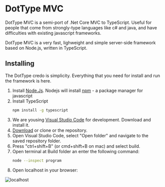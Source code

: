 # DotType MVC

DotType MVC is a semi-port of .Net Core MVC to TypeScript. Useful for people that come 
from strongly-type languages like c# and java, and have difficulties with existing javascript frameworks.

DotType MVC is a very fast, lighweight and simple server-side framework based on Node.js, written in TypeScript. 

## Installing
The DotType credo is simplicity. Everything that you need for install and run the framework is here.

1. Install [Node.Js](https://nodejs.org/en/).
   Nodejs will install [npm](https://www.npmjs.com) - a package manager for javascript
2. Install TypeScript
   ```bash
   npm install -g typescript
   ```
3. We are yousing [Visual Studio Code](https://code.visualstudio.com) for development. Download and install it.
4. [Download](https://github.com/dottype/DotType.Mvc/archive/master.zip) or clone or  the repository.
5. Open Visual Studio Code, select "Open folder" and navigate to the saved repository folder.
6. Press "ctrl+shift+B" (or cmd+shift+B on mac) and select build.
7. Open terminal at Build folder an enter the following command:
   ```bash
   node --inspect program
   ```
8. Open localhost in your browser:

![localhost](https://github.com/dottype/DotType.Mvc/blob/master/Images/dottype_localhost.png)